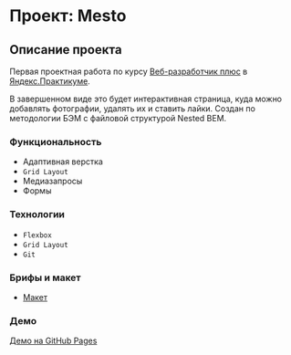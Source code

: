 # Проект: Mesto

## Описание проекта

Первая проектная работа по курсу [Веб-разработчик плюс](https://practicum.yandex.ru/profile/web-plus/) в [Яндекс.Практикуме](https://practicum.yandex.ru/).

В завершенном виде это будет интерактивная страница, куда можно добавлять фотографии, удалять их и ставить лайки. Создан по методологии БЭМ с файловой структурой Nested BEM.

### Функциональность

* Адаптивная верстка
* `Grid Layout`
* Медиазапросы
* Формы

### Технологии

* `Flexbox`
* `Grid Layout`
* `Git`

### Брифы и макет

* [Макет](https://www.figma.com/file/2cn9N9jSkmxD84oJik7xL7/JavaScript.-Sprint-4?node-id=28212%3A326)

### Демо

[Демо на GitHub Pages](https://elena-delikanova.github.io/mesto-project/index.html)
